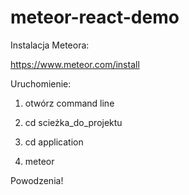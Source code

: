 # meteor-react-demo

Instalacja Meteora:

https://www.meteor.com/install


Uruchomienie:

1. otwórz command line

2. cd scieżka_do_projektu

3. cd application

4. meteor

Powodzenia!
